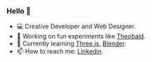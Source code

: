 ### Hello 👋

- 💻 Creative Developer and Web Designer.
- 🔭 Working on fun experiments like [Theobald](https://github.com/benoitdelorme/theobald).
- 🌱 Currently learning [Three.js](https://threejs.org/), [Blender](https://www.blender.org/).
- 📫 How to reach me: [Linkedin](https://www.linkedin.com/in/bdelorme/).
